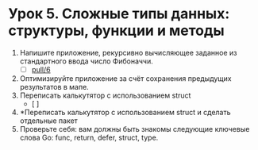 # Урок 5. Сложные типы данных: структуры, функции и методы

1. Напишите приложение, рекурсивно вычисляющее заданное из стандартного ввода число Фибоначчи.
   - [ ] [pull/6](https://github.com/vovs03/gb_go1/pull/6)
2. Оптимизируйте приложение за счёт сохранения предыдущих результатов в мапе.
3. Переписать калькутятор c использованием struct
   - [ ]
4. *Переписать калькутятор c использованием struct и сделать отдельные пакет
5. Проверьте себя: вам должны быть знакомы следующие ключевые слова Go: func, return, defer, struct, type.